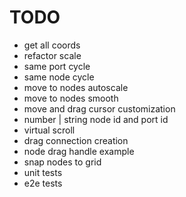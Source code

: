# TODO

- get all coords
- refactor scale
- same port cycle
- same node cycle
- move to nodes autoscale
- move to nodes smooth
- move and drag cursor customization
- number | string node id and port id
- virtual scroll
- drag connection creation
- node drag handle example
- snap nodes to grid
- unit tests
- e2e tests
